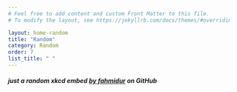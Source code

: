 ```yaml
---
# Feel free to add content and custom Front Matter to this file.
# To modify the layout, see https://jekyllrb.com/docs/themes/#overriding-theme-defaults

layout: home-random
title: "Random"
category: Random
order: 7
list_title: " "
---
```

<link rel='stylesheet' href='/assets/xkcd-embed/xkcd-embedder.css'/>
<div class='xkcd-embed shadow' data-id='random' style="height=200px;"></div>
<h5>just a random xkcd embed <a href="https://github.com/fahmidur/xkcd-embedder"> by fahmidur</a> on GitHub</h5>
<script src='/assets/xkcd-embed/xkcd-embedder.js'></script>
